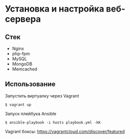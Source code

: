 # Установка и настройка веб-сервера

## Стек

+ Nginx
+ php-fpm
+ MySQL
+ MongoDB
+ Memcached


## Использование
Запустить виртуалку через Vagrant

```
$ vagrant up
```

Запуск плейбука Ansible

```
$ ansible-playbook -i hosts playbook.yml -kK
```

Vagrant боксы: https://vagrantcloud.com/discover/featured